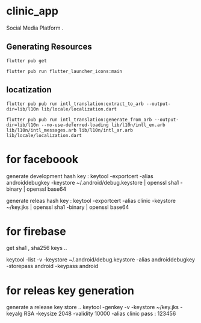 # clinic_app

Social Media Platform .
## Generating Resources
`flutter pub get`

`flutter pub run flutter_launcher_icons:main`

 ## locatization
 ```flutter pub pub run intl_translation:extract_to_arb --output-dir=lib/l10n lib/locale/localization.dart```

 ```flutter pub pub run intl_translation:generate_from_arb --output-dir=lib/l10n --no-use-deferred-loading lib/l10n/intl_en.arb lib/l10n/intl_messages.arb lib/l10n/intl_ar.arb lib/locale/localization.dart``` 



# for faceboook 

generate development hash key : 
keytool -exportcert -alias androiddebugkey -keystore ~/.android/debug.keystore | openssl sha1 -binary | openssl base64


generate releas hash key : 
keytool -exportcert -alias clinic -keystore ~/key.jks | openssl sha1 -binary | openssl base64


# for firebase 
get sha1 , sha256 keys .. 


keytool -list -v -keystore ~/.android/debug.keystore -alias androiddebugkey -storepass android -keypass android


# for releas key generation 

generate a release key store .. 
keytool -genkey -v -keystore ~/key.jks -keyalg RSA -keysize 2048 -validity 10000 -alias clinic
pass : 123456